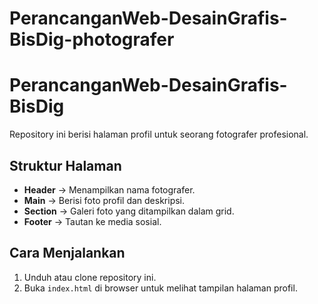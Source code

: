 # PerancanganWeb-DesainGrafis-BisDig-photografer
# PerancanganWeb-DesainGrafis-BisDig

Repository ini berisi halaman profil untuk seorang fotografer profesional.

## Struktur Halaman
- **Header** → Menampilkan nama fotografer.
- **Main** → Berisi foto profil dan deskripsi.
- **Section** → Galeri foto yang ditampilkan dalam grid.
- **Footer** → Tautan ke media sosial.

## Cara Menjalankan
1. Unduh atau clone repository ini.
2. Buka `index.html` di browser untuk melihat tampilan halaman profil.
